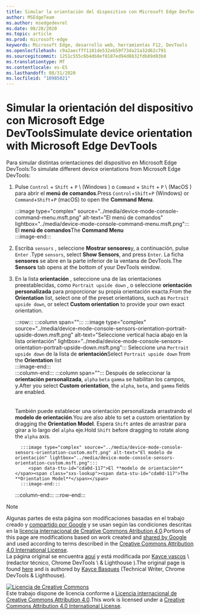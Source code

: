 ```yaml
---
title: Simular la orientación del dispositivo con Microsoft Edge DevTools
author: MSEdgeTeam
ms.author: msedgedevrel
ms.date: 08/28/2020
ms.topic: article
ms.prod: microsoft-edge
keywords: Microsoft Edge, desarrollo web, herramientas F12, DevTools
ms.openlocfilehash: c9a2aecfff1101de532eb59f73da21a32d62c791
ms.sourcegitcommit: 1251c555c6b4db8ef8187ed94d8832fdb89d03b8
ms.translationtype: MT
ms.contentlocale: es-ES
ms.lasthandoff: 08/31/2020
ms.locfileid: "10985021"
---
```

<!-- Copyright Kayce Basques 

   Licensed under the Apache License, Version 2.0 (the "License");
   you may not use this file except in compliance with the License.
   You may obtain a copy of the License at

       https://www.apache.org/licenses/LICENSE-2.0

   Unless required by applicable law or agreed to in writing, software
   distributed under the License is distributed on an "AS IS" BASIS,
   WITHOUT WARRANTIES OR CONDITIONS OF ANY KIND, either express or implied.
   See the License for the specific language governing permissions and
   limitations under the License.  -->





# <span data-ttu-id="cda0d-103">Simular la orientación del dispositivo con Microsoft Edge DevTools</span><span class="sxs-lookup"><span data-stu-id="cda0d-103">Simulate device orientation with Microsoft Edge DevTools</span></span>   



<span data-ttu-id="cda0d-104">Para simular distintas orientaciones del dispositivo en Microsoft Edge DevTools:</span><span class="sxs-lookup"><span data-stu-id="cda0d-104">To simulate different device orientations from Microsoft Edge DevTools:</span></span>  

<!--todo: update device orientation section when available -->  

1.  <span data-ttu-id="cda0d-105">Pulse `Control` + `Shift` + `P` \ (Windows \) o `Command` + `Shift` + `P` \ (MacOS \) para abrir el **menú de comandos**.</span><span class="sxs-lookup"><span data-stu-id="cda0d-105">Press `Control`+`Shift`+`P` \(Windows\) or `Command`+`Shift`+`P` \(macOS\) to open the **Command Menu**.</span></span>  
    
    :::image type="complex" source="../media/device-mode-console-command-menu.msft.png" alt-text="El menú de comandos" lightbox="../media/device-mode-console-command-menu.msft.png":::
       <span data-ttu-id="cda0d-107">El **menú de comandos**</span><span class="sxs-lookup"><span data-stu-id="cda0d-107">The **Command Menu**</span></span>  
    :::image-end:::  
    
1.  <span data-ttu-id="cda0d-108">Escriba `sensors` , seleccione **Mostrar sensores**y, a continuación, pulse `Enter` .</span><span class="sxs-lookup"><span data-stu-id="cda0d-108">Type `sensors`, select **Show Sensors**, and press `Enter`.</span></span>  <span data-ttu-id="cda0d-109">La ficha **sensores** se abre en la parte inferior de la ventana de DevTools.</span><span class="sxs-lookup"><span data-stu-id="cda0d-109">The **Sensors** tab opens at the bottom of your DevTools window.</span></span>  
1.  <span data-ttu-id="cda0d-110">En la lista **orientación** , seleccione una de las orientaciones preestablecidas, como `Portrait upside down` , o seleccione **orientación personalizada** para proporcionar su propia orientación exacta.</span><span class="sxs-lookup"><span data-stu-id="cda0d-110">From the **Orientation** list, select one of the preset orientations, such as `Portrait upside down`, or select **Custom orientation** to provide your own exact orientation.</span></span>  
    
    :::row:::
       :::column span="":::
          :::image type="complex" source="../media/device-mode-console-sensors-orientation-portrait-upside-down.msft.png" alt-text="Seleccione vertical hacia abajo en la lista orientación" lightbox="../media/device-mode-console-sensors-orientation-portrait-upside-down.msft.png":::
             <span data-ttu-id="cda0d-112">Seleccione una `Portrait upside down` de la lista de **orientación**</span><span class="sxs-lookup"><span data-stu-id="cda0d-112">Select `Portrait upside down` from the **Orientation** list</span></span>  
          :::image-end:::  
       :::column-end:::
       :::column span="":::
          <span data-ttu-id="cda0d-113">Después de seleccionar la **orientación personalizada**, `alpha` `beta` `gamma` se habilitan los campos, y.</span><span class="sxs-lookup"><span data-stu-id="cda0d-113">After you select **Custom orientation**, the `alpha`, `beta`, and `gamma` fields are enabled.</span></span>  
          <!--See [Alpha][alpha], [Beta][beta], and [Gamma][gamma] to understand how these axes work.  -->  
          <!--todo: update links to alpha, beta, and gamma section when available -->  
          <span data-ttu-id="cda0d-114">También puede establecer una orientación personalizada arrastrando el **modelo de orientación**.</span><span class="sxs-lookup"><span data-stu-id="cda0d-114">You are also able to set a custom orientation by dragging the **Orientation Model**.</span></span>  <span data-ttu-id="cda0d-115">Espera `Shift` antes de arrastrar para girar a lo largo del `alpha` eje.</span><span class="sxs-lookup"><span data-stu-id="cda0d-115">Hold `Shift` before dragging to rotate along the `alpha` axis.</span></span>  
          
          :::image type="complex" source="../media/device-mode-console-sensors-orientation-custom.msft.png" alt-text="El modelo de orientación" lightbox="../media/device-mode-console-sensors-orientation-custom.msft.png":::
             <span data-ttu-id="cda0d-117">El **modelo de orientación**</span><span class="sxs-lookup"><span data-stu-id="cda0d-117">The **Orientation Model**</span></span>  
          :::image-end:::  
       :::column-end:::
    :::row-end:::
    
<!--  
## Feedback 


-->  

<!-- links -->  

<!--[WebFundamentasNativeHardwareDeviceOrientationIndex]: /web/fundamentals/native-hardware/device-orientation/index "Device Orientation \& Motion"  -->  
<!--[WebFundamentasNativeHardwareDeviceOrientationIndexAlpha]: /web/fundamentals/native-hardware/device-orientation/index#alpha "Alpha - Device Orientation \& Motion"  -->  
<!--[WebFundamentasNativeHardwareDeviceOrientationIndexBeta]: /web/fundamentals/native-hardware/device-orientation/index#beta "Beta - Device Orientation \& Motion"  -->  
<!--[WebFundamentasNativeHardwareDeviceOrientationIndexGamma]: /web/fundamentals/native-hardware/device-orientation/index#gamma "Gamma - Device Orientation \& Motion"  -->  

> [!NOTE]
> <span data-ttu-id="cda0d-118">Algunas partes de esta página son modificaciones basadas en el trabajo creado y [compartido por Google][GoogleSitePolicies] y se usan según las condiciones descritas en la [licencia internacional de Creative Commons Atribution 4,0][CCA4IL].</span><span class="sxs-lookup"><span data-stu-id="cda0d-118">Portions of this page are modifications based on work created and [shared by Google][GoogleSitePolicies] and used according to terms described in the [Creative Commons Attribution 4.0 International License][CCA4IL].</span></span>  
> <span data-ttu-id="cda0d-119">La página original se encuentra [aquí](https://developers.google.com/web/tools/chrome-devtools/device-mode/orientation) y está modificada por [Kayce vascos][KayceBasques] \ (redactor técnico, Chrome DevTools \ & Lighthouse \).</span><span class="sxs-lookup"><span data-stu-id="cda0d-119">The original page is found [here](https://developers.google.com/web/tools/chrome-devtools/device-mode/orientation) and is authored by [Kayce Basques][KayceBasques] \(Technical Writer, Chrome DevTools \& Lighthouse\).</span></span>  

[![Licencia de Creative Commons][CCby4Image]][CCA4IL]  
<span data-ttu-id="cda0d-121">Este trabajo dispone de licencia conforme a [Licencia internacional de Creative Commons Attribution 4.0][CCA4IL].</span><span class="sxs-lookup"><span data-stu-id="cda0d-121">This work is licensed under a [Creative Commons Attribution 4.0 International License][CCA4IL].</span></span>  

[CCA4IL]: https://creativecommons.org/licenses/by/4.0  
[CCby4Image]: https://i.creativecommons.org/l/by/4.0/88x31.png  
[GoogleSitePolicies]: https://developers.google.com/terms/site-policies  
[KayceBasques]: https://developers.google.com/web/resources/contributors/kaycebasques  
